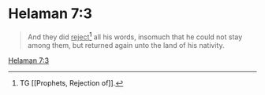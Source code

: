 # Helaman 7:3

> And they did <u>reject</u>[^a] all his words, insomuch that he could not stay among them, but returned again unto the land of his nativity.

[Helaman 7:3](https://www.churchofjesuschrist.org/study/scriptures/bofm/hel/7?lang=eng&id=p3#p3)


[^a]: TG [[Prophets, Rejection of]].
